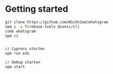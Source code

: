 # Getting started

```bash
git clone https://github.com/W1ckh3ad/whatsgram
npm i -g firebase-tools @ionic/cli
code whatsgram
npm ci


// Cypress starten
npm run e2e

// Debug starten
npm start

```

